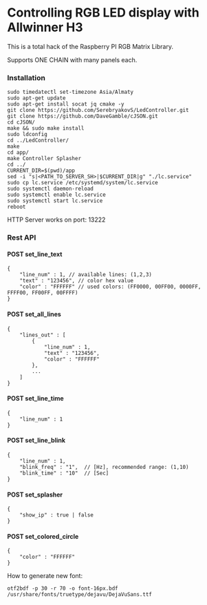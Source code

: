 Controlling RGB LED display with Allwinner H3
============================================================
This is a total hack of the Raspberry PI RGB Matrix Library.

Supports ONE CHAIN with many panels each.
### Installation
```
sudo timedatectl set-timezone Asia/Almaty
sudo apt-get update
sudo apt-get install socat jq cmake -y
git clone https://github.com/SerebryakovS/LedController.git
git clone https://github.com/DaveGamble/cJSON.git
cd cJSON/
make && sudo make install
sudo ldconfig
cd ../LedController/
make
cd app/
make Controller Splasher
cd ../
CURRENT_DIR=$(pwd)/app
sed -i "s|<PATH_TO_SERVER_SH>|$CURRENT_DIR|g" "./lc.service"
sudo cp lc.service /etc/systemd/system/lc.service
sudo systemctl daemon-reload
sudo systemctl enable lc.service
sudo systemctl start lc.service
reboot
```
HTTP Server works on port: 13222

### Rest API

#### POST set_line_text
```
{
	"line_num" : 1, // available lines: (1,2,3)
	"text" : "123456", // color hex value
	"color" : "FFFFFF" // used colors: (FF0000, 00FF00, 0000FF, FFFF00, FF00FF, 00FFFF)
}
```
#### POST set_all_lines
```
{
	"lines_out" : [
		{
			"line_num" : 1,
			"text" : "123456", 
			"color" : "FFFFFF" 
		},
		...
	]
}
```
#### POST set_line_time
```
{
	"line_num" : 1
}
```
#### POST set_line_blink
```
{
	"line_num" : 1,
	"blink_freq" : "1",  // [Hz], recommended range: (1,10)
	"blink_time" : "10"  // [Sec]
}
```
#### POST set_splasher
```
{
	"show_ip" : true | false 
}
```
#### POST set_colored_circle
```
{
	"color" : "FFFFFF"
}
```

How to generate new font:
```
otf2bdf -p 30 -r 70 -o font-16px.bdf /usr/share/fonts/truetype/dejavu/DejaVuSans.ttf
```
